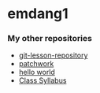 # emdang1

<h3>My other repositories</h3>

<ul>
  <li><a href="https://github.com/emdang1/git-lesson-repository">git-lesson-repository</a></li>
  <li><a href="https://github.com/emdang1/patchwork">patchwork</a></li>
  <li><a href="https://github.com/emdang1/hello-world">hello world</a></li>
  <li><a href="http://github.com/emdang1/todo-app</a></li>
</ul>


<a href="https://github.com/green-fox-academy/chama-retros-syllabus">Class Syllabus</a>
